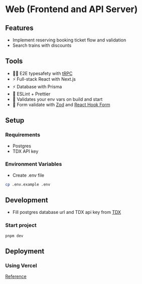 # Web (Frontend and API Server)

## Features

- Implement reserving booking ticket flow and validation
- Search trains with discounts

## Tools

- 🧙‍♂️ E2E typesafety with [tRPC](https://trpc.io)
- ⚡ Full-stack React with Next.js
- ⚡ Database with Prisma
- 🎨 ESLint + Prettier
- 🔐 Validates your env vars on build and start
- 🦺 Form validate with [Zod](https://zod.dev/) and [React Hook Form](https://react-hook-form.com/)

## Setup

### Requirements

- Postgres
- TDX API key

### Environment Variables

- Create .env file

```bash
cp .env.example .env
```

## Development

- Fill postgres database url and TDX api key from [TDX](https://tdx.transportdata.tw/)

### Start project

```
pnpm dev
```

## Deployment

### Using Vercel

[Reference](https://vercel.com/blog/monorepos#get-started-with-monorepos)
